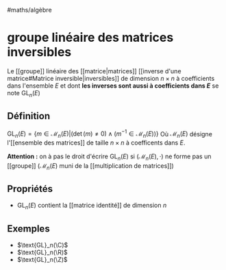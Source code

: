 #maths/algèbre 
# groupe linéaire des matrices inversibles
Le [[groupe]] linéaire des [[matrice|matrices]] [[inverse d'une matrice#Matrice inversible|inversibles]] de dimension $n\times n$ à coefficients dans l'ensemble $E$ et dont **les inverses sont aussi à coefficients dans $E$** se note $\text{GL}_n(E)$

## Définition
$\text{GL}_n(E) = \{m\in \mathcal{M}_n(E) | (\det(m) \neq 0) \wedge (m^{-1}\in \mathcal{M}_n(E))\}$
Où $\mathcal{M}_n(E)$ désigne l'[[ensemble des matrices]] de taille $n\times n$ à coefficents dans $E$.

**Attention :** on à pas le droit d'écrire $\text{GL}_n(E)$ si $(\mathcal{M}_n(E), \cdot)$ ne forme pas un [[groupe]] ($\mathcal{M}_n(E)$ muni de la [[multiplication de matrices]])

## Propriétés
 - $\text{GL}_n(E)$ contient la [[matrice identité]] de dimension $n$

## Exemples
 - $\text{GL}_n(\C)$
 - $\text{GL}_n(\R)$
 - $\text{GL}_n(\Z)$
